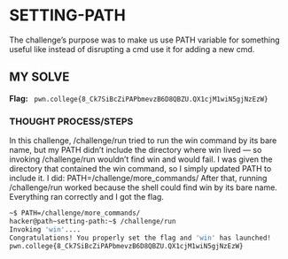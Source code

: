 # SETTING-PATH
The challenge’s purpose was to make us use PATH variable for something useful like instead of disrupting a cmd use it for adding a 
new cmd.

## MY SOLVE
**Flag:** ` pwn.college{8_Ck7SiBcZiPAPbmevzB6D8QBZU.QX1cjM1wiN5gjNzEzW}`

### THOUGHT PROCESS/STEPS
In this challenge, /challenge/run tried to run the win command by its bare name, but my PATH didn’t include the directory where 
win lived — so invoking /challenge/run wouldn’t find win and would fail. I was given the directory that contained the win command, 
so I simply updated PATH to include it. I did:
PATH=/challenge/more_commands/
After that, running /challenge/run worked because the shell could find win by its bare name. Everything ran correctly and I got 
the flag.

```bash
~$ PATH=/challenge/more_commands/
hacker@path~setting-path:~$ /challenge/run
Invoking 'win'....
Congratulations! You properly set the flag and 'win' has launched!
pwn.college{8_Ck7SiBcZiPAPbmevzB6D8QBZU.QX1cjM1wiN5gjNzEzW}
```
